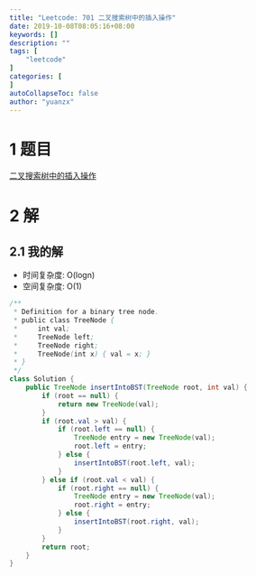 ```yaml
---
title: "Leetcode: 701 二叉搜索树中的插入操作"
date: 2019-10-08T08:05:16+08:00
keywords: []
description: ""
tags: [
    "leetcode"
]
categories: [
]
autoCollapseToc: false
author: "yuanzx"
---
```


# 1 题目

[二叉搜索树中的插入操作](https://leetcode-cn.com/problems/insert-into-a-binary-search-tree/submissions/)

# 2 解

## 2.1 我的解

- 时间复杂度: O(logn)
- 空间复杂度: O(1)

```java
/**
 * Definition for a binary tree node.
 * public class TreeNode {
 *     int val;
 *     TreeNode left;
 *     TreeNode right;
 *     TreeNode(int x) { val = x; }
 * }
 */
class Solution {
    public TreeNode insertIntoBST(TreeNode root, int val) {
        if (root == null) {
            return new TreeNode(val);
        }
        if (root.val > val) {
            if (root.left == null) {
                TreeNode entry = new TreeNode(val);
                root.left = entry;
            } else {
                insertIntoBST(root.left, val);
            }
        } else if (root.val < val) {
            if (root.right == null) {
                TreeNode entry = new TreeNode(val);
                root.right = entry;
            } else {
                insertIntoBST(root.right, val);
            }
        }
        return root;
    }
}
```